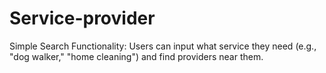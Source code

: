 # Service-provider
Simple Search Functionality: Users can input what service they need (e.g., "dog walker," "home cleaning") and find providers near them.
